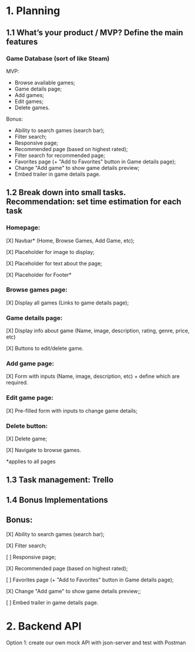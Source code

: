 # 1. Planning

## 1.1 What’s your product / MVP? Define the main features


### Game Database (sort of like Steam)

MVP:
- Browse available games;
- Game details page;
- Add games;
- Edit games;
- Delete games.

Bonus:
- Ability to search games (search bar);
- Filter search;
- Responsive page;
- Recommended page (based on highest rated);
- Filter search for recommended page;
- Favorites page (+ "Add to Favorites" button in Game details page);
- Change "Add game" to show game details preview;
- Embed trailer in game details page.


## 1.2 Break down into small tasks. Recommendation: set time estimation for each task

### Homepage:

[X] Navbar* (Home, Browse Games, Add Game, etc);

[X] Placeholder for image to display;

[X] Placeholder for text about the page;

[X] Placeholder for Footer* 


### Browse games page:

[X] Display all games (Links to game details page);


### Game details page:

[X] Display info about game (Name, image, description, rating, genre, price, etc)

[X] Buttons to edit/delete game.


### Add game page:

[X] Form with inputs (Name, image, description, etc) + define which are required.

### Edit game page:

[X] Pre-filled form with inputs to change game details;


### Delete button:

[X] Delete game;

[X] Navigate to browse games.


*applies to all pages


## 1.3 Task management: Trello


## 1.4 Bonus Implementations

## Bonus:

[X] Ability to search games (search bar);

[X] Filter search;

[ ] Responsive page;

[X] Recommended page (based on highest rated);

[ ] Favorites page (+ "Add to Favorites" button in Game details page);

[X] Change "Add game" to show game details preview;;

[ ] Embed trailer in game details page.


# 2. Backend API

Option 1: create our own mock API with json-server and test with Postman
